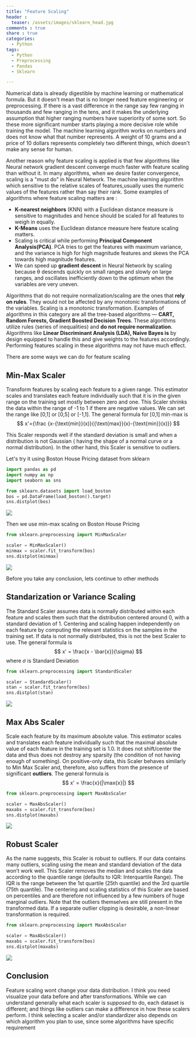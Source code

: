 ```yaml
---
title: "Feature Scaling"
header :
  teaser: /assets/images/sklearn_head.jpg
comments : true
share : true
categories:
  - Python
tags:
  - Python
  - Preprocessing
  - Pandas
  - Sklearn

---
```


Numerical data is already digestible by machine learning or mathematical formula. But it doesn't mean that is no longer need feature engineering or preprocessing. If there is a vast difference in the range say few ranging in thousands and few ranging in the tens, and it makes the underlying assumption that higher ranging numbers have superiority of some sort. So these more significant number starts playing a more decisive role while training the model. The machine learning algorithm works on numbers and does not know what that number represents. A weight of 10 grams and a price of 10 dollars represents completely two different things, which doesn't make any sense for human. 

Another reason why feature scaling is applied is that few algorithms like Neural network gradient descent converge much faster with feature scaling than without it. In many algorithms, when we desire faster convergence, scaling is a "must do" in Neural Network. The machine learning algorithm which sensitive to the relative scales of features,usually uses the numeric values of the features rather than say their rank. Some examples of algorithms where feature scaling matters are :

- **K-nearest neighbors** (KNN) with a Euclidean distance measure is sensitive to magnitudes and hence should be scaled for all features to weigh in equally.
- **K-Means** uses the Euclidean distance measure here feature scaling matters.
- Scaling is critical while performing **Principal Component Analysis(PCA)**. PCA tries to get the features with maximum variance, and the variance is high for high magnitude features and skews the PCA towards high magnitude features.
- We can speed up **gradient descent** in Neural Network by scaling because θ descends quickly on small ranges and slowly on large ranges, and oscillates inefficiently down to the optimum when the variables are very uneven.

Algorithms that do not require normalization/scaling are the ones that **rely on rules**. They would not be affected by any monotonic transformations of the variables. Scaling is a monotonic transformation. Examples of algorithms in this category are all the tree-based algorithms — **CART, Random Forests, Gradient Boosted Decision Trees**. These algorithms utilize rules (series of inequalities) and **do not require normalization**. Algorithms like **Linear Discriminant Analysis (LDA), Naive Bayes is** by design equipped to handle this and give weights to the features accordingly. Performing features scaling in these algorithms may not have much effect.

There are some ways we can do for feature scaling

## Min-Max Scaler

Transform features by scaling each feature to a given range. This estimator scales and translates each feature individually such that it is in the given range on the training set mostly between zero and one. This Scaler shrinks the data within the range of -1 to 1 if there are negative values. We can set the range like [0,1] or [0,5] or [-1,1]. The general formula for [0,1] min-max is
$$
x'={\frac  {x-{\text{min}}(x)}{{\text{max}}(x)-{\text{min}}(x)}}
$$


This Scaler responds well if the standard deviation is small and when a distribution is not Gaussian ( having the shape of a normal curve or a normal distribution). In the other hand, this Scaler is sensitive to outliers.

Let's try it using Boston House Pricing dataset from sklearn

```python
import pandas as pd
import numpy as np
import seaborn as sns

from sklearn.datasets import load_boston
bos = pd.DataFrame(load_boston().target)
sns.distplot(bos)
```

![](https://i.ibb.co/pWsTRyG/download.png)

Then we use min-max scaling on Boston House Pricing

```python
from sklearn.preprocessing import MinMaxScaler

scaler = MinMaxScaler()
minmax = scaler.fit_transform(bos)
sns.distplot(minmax)
```

![](https://i.ibb.co/p3XR9xc/download-1.png)

Before you take any conclusion, lets continue to other methods

## Standarization or Variance Scaling

The Standard Scaler assumes data is normally distributed within each feature and scales them such that the distribution centered around 0, with a standard deviation of 1. Centering and scaling happen independently on each feature by computing the relevant statistics on the samples in the training set. If data is not normally distributed, this is not the best Scaler to use. The general formula is
$$
x' = \frac{x - \bar{x}}{\sigma}
$$
where $\sigma$ is Standard Deviation

```python
from sklearn.preprocessing import StandardScaler

scaler = StandardScaler()
stan = scaler.fit_transform(bos)
sns.distplot(stan)
```

![](https://i.ibb.co/G0PtWQC/download-2.png)

## Max Abs Scaler

Scale each feature by its maximum absolute value. This estimator scales and translates each feature individually such that the maximal absolute value of each feature in the training set is 1.0. It does not shift/center the data and thus does not destroy any sparsity (the condition of not having enough of something). On positive-only data, this Scaler behaves similarly to Min Max Scaler and, therefore, also suffers from the presence of significant **outliers**. The general formula is
$$
x' = \frac{x}{|\max{x}|}
$$

```python
from sklearn.preprocessing import MaxAbsScaler

scaler = MaxAbsScaler()
maxabs = scaler.fit_transform(bos)
sns.distplot(maxabs)
```

![](https://i.ibb.co/xX1kQNC/download-3.png)

## Robust Scaler

As the name suggests, this Scaler is robust to outliers. If our data contains many outliers, scaling using the mean and standard deviation of the data won’t work well. This Scaler removes the median and scales the data according to the quantile range (defaults to IQR: Interquartile Range). The IQR is the range between the 1st quartile (25th quantile) and the 3rd quartile (75th quantile). The centering and scaling statistics of this Scaler are based on percentiles and are therefore not influenced by a few numbers of huge marginal outliers. Note that the outliers themselves are still present in the transformed data. If a separate outlier clipping is desirable, a non-linear transformation is required.

```python
from sklearn.preprocessing import MaxAbsScaler

scaler = MaxAbsScaler()
maxabs = scaler.fit_transform(bos)
sns.distplot(maxabs)
```

![](https://i.ibb.co/F7TgB90/download-4.png)

## Conclusion

Feature scaling wont change your data distribution. I think you need visualize your data before and after transformations. While we can understand generally what each scaler is *supposed* to do, each dataset is different; and things like outliers can make a difference in how these scalers perform. I think selecting a scaler and/or standardizer also depends on which algorithm you plan to use, since some algorithms have specific requirement